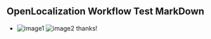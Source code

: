 ## OpenLocalization Workflow Test MarkDown
* ![image1](.\1951751f-6dc6-44df-97a5-de9701e27c69.PNG)   ![image2](.\456e858d-feeb-4463-824c-184f44872380.png) 
thanks!